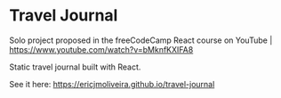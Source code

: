 # Travel Journal

Solo project proposed in the freeCodeCamp React course on YouTube | https://www.youtube.com/watch?v=bMknfKXIFA8

Static travel journal built with React.

See it here: https://ericjmoliveira.github.io/travel-journal
